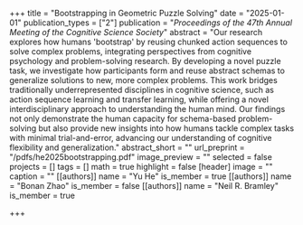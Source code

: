 +++
title = "Bootstrapping in Geometric Puzzle Solving"
date = "2025-01-01"
publication_types = ["2"]
publication = "_Proceedings of the 47th Annual Meeting of the Cognitive Science Society_"
abstract = "Our research explores how humans 'bootstrap' by reusing chunked action sequences to solve complex problems, integrating perspectives from cognitive psychology and problem-solving research. By developing a novel puzzle task, we investigate how participants form and reuse abstract schemas to generalize solutions to new, more complex problems. This work bridges traditionally underrepresented disciplines in cognitive science, such as action sequence learning and transfer learning, while offering a novel interdisciplinary approach to understanding the human mind. Our findings not only demonstrate the human capacity for schema-based problem-solving but also provide new insights into how humans tackle complex tasks with minimal trial-and-error, advancing our understanding of cognitive flexibility and generalization."
abstract_short = ""
url_preprint = "/pdfs/he2025bootstrapping.pdf"
image_preview = ""
selected = false
projects = []
tags = []
math = true
highlight = false
[header]
image = ""
caption = ""
[[authors]]
	name = "Yu He"
	is_member = true
[[authors]]
	name = "Bonan Zhao"
	is_member = false
[[authors]]
	name = "Neil R. Bramley"
	is_member = true

+++
